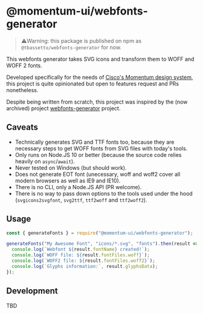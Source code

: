 # @momentum-ui/webfonts-generator

> ⚠️Warning: this package is published on npm as `@tbassetto/webfonts-generator` for now.

This webfonts generator takes SVG icons and transform them to WOFF and WOFF 2 fonts.

Developed specifically for the needs of [Cisco's Momentum design system](http://www.momentum-ui.com), this project is quite opinionated but open to features request and PRs nonetheless.

Despite being written from scratch, this project was inspired by the (now archived) project [webfonts-generator](https://github.com/sunflowerdeath/webfonts-generator) project.

## Caveats

- Technically generates SVG and TTF fonts too, because they are necessary steps to get WOFF fonts from SVG files with today's tools.
- Only runs on Node.JS 10 or better (because the source code relies heavily on `async`/`await`).
- Never tested on Windows (but should work).
- Does not generate EOT font (unecessary, woff and woff2 cover all modern browsers as well as IE9 and IE10).
- There is no CLI, only a Node.JS API (PR welcome).
- There is no way to pass down options to the tools used under the hood (`svgicons2svgfont`, `svg2ttf`, `ttf2woff` and `ttf2woff2`).

## Usage

```js
const { generateFonts } = require("@momentum-ui/webfonts-generator");

generateFonts("My Awesome Font", "icons/*.svg", "fonts").then(result => {
  console.log(`Webfont ${result.fontName} created!`);
  console.log(`WOFF file: ${result.fontFiles.woff}`);
  console.log(`WOFF2 file: ${result.fontFiles.woff2}`);
  console.log(`Glyphs information:`, result.glyphsData);
});
```

## Development

TBD
